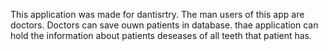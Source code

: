 This application was made for dantisrtry. The man users of this app are doctors. Doctors can save ouwn patients in database. thae application can hold the information about
patients deseases of all teeth that patient has. 
